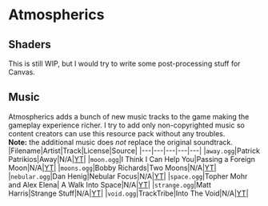 # Atmospherics
## Shaders
This is still WIP, but I would try to write some post-processing stuff for Canvas.
## Music
Atmospherics adds a bunch of new music tracks to the game making the gameplay
experience richer. I try to add only non-copyrighted music so content creators
can use this resource pack without any troubles.  
**Note:** the additional music does _not_ replace the original soundtrack.
|Filename|Artist|Track|License|Source|
|---|---|---|---|---|
|`away.ogg`|Patrick Patrikios|Away|N/A|[YT](https://youtu.be/LW9iL7wCiq4)|
|`moon.ogg`|I Think I Can Help You|Passing a Foreign Moon|N/A|[YT](https://youtu.be/gqS6BB2OowU)|
|`moons.ogg`|Bobby Richards|Two Moons|N/A|[YT](https://youtu.be/PHwsYRrDLrM)|
|`nebular.ogg`|Dan Henig|Nebular Focus|N/A|[YT](https://youtu.be/CTRd4jR94_g)|
|`space.ogg`|Topher Mohr and Alex Elena| A Walk Into Space|N/A|[YT](https://youtu.be/1d7n0RXAWCQ)|
|`strange.ogg`|Matt Harris|Strange Stuff|N/A|[YT](https://youtu.be/bHg-uUd4VLw)|
|`void.ogg`|TrackTribe|Into The Void|N/A|[YT](https://youtu.be/3ofKFAZBQ1w)|
